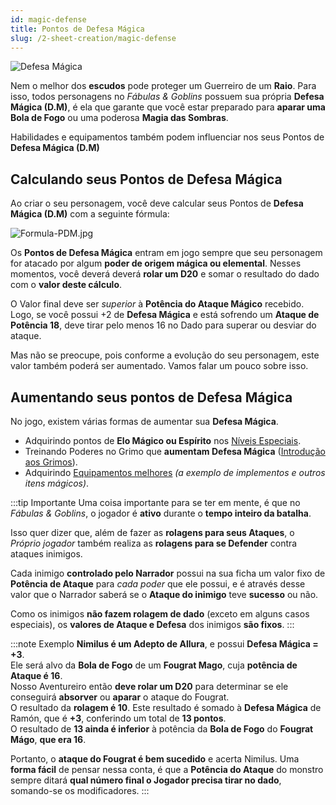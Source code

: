 ```yaml
---
id: magic-defense
title: Pontos de Defesa Mágica
slug: /2-sheet-creation/magic-defense
---
```


![Defesa Mágica](https://fabulas-e-goblins-book.s3-us-west-2.amazonaws.com/criando-seu-personagem/magic-defense.jpg)

Nem o melhor dos **escudos** pode proteger um Guerreiro de um **Raio**. Para isso, todos personagens no *Fábulas & Goblins* possuem sua própria **Defesa Mágica (D.M)**, é ela que garante que você estar preparado para **aparar uma Bola de Fogo** ou uma poderosa **Magia das Sombras**.

Habilidades e equipamentos também podem influenciar nos seus Pontos de **Defesa Mágica (D.M)**

## Calculando seus Pontos de Defesa Mágica

Ao criar o seu personagem, você deve calcular seus Pontos de **Defesa Mágica (D.M)** com a seguinte fórmula:

![Formula-PDM.jpg](https://s3.us-west-2.amazonaws.com/fabulas-e-goblins-book/%5Cvscode%5Ccd4d229b-c8f4-4c26-ba27-483d75ae20ef.jpg)

Os **Pontos de Defesa Mágica** entram em jogo sempre que seu personagem for atacado por algum **poder de origem mágica ou elemental**. Nesses momentos, você deverá deverá **rolar um D20** e somar o resultado do dado com o **valor deste cálculo**.

O Valor final deve ser *superior* à **Potência do Ataque Mágico** recebido. Logo, se você possui +2 de **Defesa Mágica** e está sofrendo um **Ataque de Potência 18**, deve tirar pelo menos 16 no Dado para superar ou desviar do ataque.

Mas não se preocupe, pois conforme a evolução do seu personagem, este valor também poderá ser aumentado.
Vamos falar um pouco sobre isso.


## Aumentando seus pontos de Defesa Mágica

No jogo, existem várias formas de aumentar sua **Defesa Mágica**.

- Adquirindo pontos de **Elo Mágico ou Espírito** nos [Níveis Especiais](/docs/7-game-rules/old/special-levels).
- Treinando Poderes no Grimo que **aumentam Defesa Mágica** ([Introdução aos Grimos](/docs/4-grimos-and-spells/introduction)).
- Adquirindo [Equipamentos melhores](/docs/14-appendix/types-of-armor) *(a exemplo de implementos e outros itens mágicos)*.

:::tip Importante
Uma coisa importante para se ter em mente, é que no *Fábulas & Goblins*, o jogador é **ativo** durante o **tempo inteiro da batalha**.

Isso quer dizer que, além de fazer as **rolagens para seus Ataques**, o *Próprio jogador* também realiza as **rolagens para se Defender** contra ataques inimigos.

Cada inimigo **controlado pelo Narrador** possui na sua ficha um valor fixo de **Potência de Ataque** para *cada poder* que ele possui, e é através desse valor que o Narrador saberá se o **Ataque do inimigo** teve **sucesso** ou não.

Como os inimigos **não fazem rolagem de dado** (exceto em alguns casos especiais), os **valores de Ataque e Defesa** dos inimigos **são fixos**.
:::

:::note Exemplo
**Nimilus é um Adepto de Allura**, e possui **Defesa Mágica = +3**.<br/>
Ele será alvo da **Bola de Fogo** de um **Fougrat Mago**, cuja **potência de Ataque é 16**.<br/>
Nosso Aventureiro então **deve rolar um D20** para determinar se ele conseguirá **absorver** ou **aparar** o ataque do Fougrat.<br/>
O resultado da **rolagem é 10**. Este resultado é somado à **Defesa Mágica** de Ramón, que é **+3**, conferindo um total de **13 pontos**.<br/>
O resultado de **13 ainda é inferior** à potência da **Bola de Fogo** do **Fougrat Mágo**, **que era 16**. <br/>

Portanto, o **ataque do Fougrat é bem sucedido** e acerta Nimilus.
Uma **forma fácil** de pensar nessa conta, é que a **Potência do Ataque** do monstro sempre ditará **qual número final o Jogador precisa tirar no dado**, somando-se os modificadores.
:::
